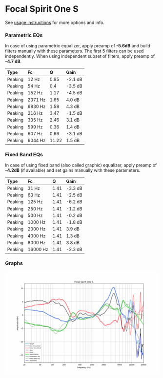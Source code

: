 # Focal Spirit One S
See [usage instructions](https://github.com/jaakkopasanen/AutoEq#usage) for more options and info.

### Parametric EQs
In case of using parametric equalizer, apply preamp of **-5.6dB** and build filters manually
with these parameters. The first 5 filters can be used independently.
When using independent subset of filters, apply preamp of **-4.7 dB**.

| Type    | Fc      |     Q | Gain    |
|:--------|:--------|:------|:--------|
| Peaking | 12 Hz   |  0.95 | -2.1 dB |
| Peaking | 54 Hz   |  0.4  | -3.5 dB |
| Peaking | 152 Hz  |  1.17 | -4.5 dB |
| Peaking | 2371 Hz |  1.65 | 4.0 dB  |
| Peaking | 6830 Hz |  1.58 | 4.3 dB  |
| Peaking | 216 Hz  |  3.47 | -1.5 dB |
| Peaking | 335 Hz  |  2.46 | 3.1 dB  |
| Peaking | 599 Hz  |  0.36 | 1.4 dB  |
| Peaking | 607 Hz  |  0.66 | -3.1 dB |
| Peaking | 6044 Hz | 11.22 | 1.5 dB  |

### Fixed Band EQs
In case of using fixed band (also called graphic) equalizer, apply preamp of **-4.2dB**
(if available) and set gains manually with these parameters.

| Type    | Fc       |    Q | Gain    |
|:--------|:---------|:-----|:--------|
| Peaking | 31 Hz    | 1.41 | -3.3 dB |
| Peaking | 63 Hz    | 1.41 | -2.5 dB |
| Peaking | 125 Hz   | 1.41 | -6.2 dB |
| Peaking | 250 Hz   | 1.41 | -1.2 dB |
| Peaking | 500 Hz   | 1.41 | -0.2 dB |
| Peaking | 1000 Hz  | 1.41 | -1.8 dB |
| Peaking | 2000 Hz  | 1.41 | 3.9 dB  |
| Peaking | 4000 Hz  | 1.41 | 1.3 dB  |
| Peaking | 8000 Hz  | 1.41 | 3.8 dB  |
| Peaking | 16000 Hz | 1.41 | -2.3 dB |

### Graphs
![](./Focal%20Spirit%20One%20S.png)